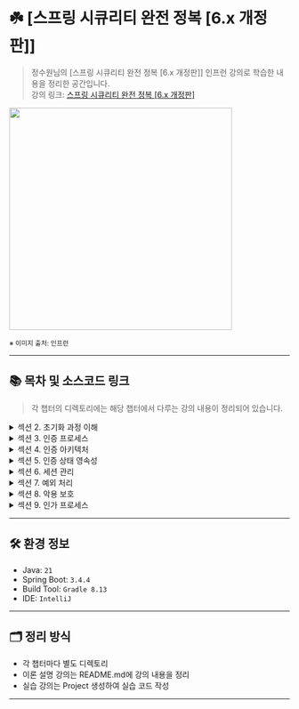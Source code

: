 # ☘️ [스프링 시큐리티 완전 정복 [6.x 개정판]]

> 정수원님의 [스프링 시큐리티 완전 정복 [6.x 개정판]] 인프런 강의로 학습한 내용을 정리한 공간입니다.  
> 강의 링크: [스프링 시큐리티 완전 정복 [6.x 개정판]](https://www.inflearn.com/course/%EC%8A%A4%ED%94%84%EB%A7%81-%EC%8B%9C%ED%81%90%EB%A6%AC%ED%8B%B0-%EC%99%84%EC%A0%84%EC%A0%95%EB%B3%B5/dashboard)


<img src="https://cdn.inflearn.com/public/courses/333154/cover/7d446f00-12af-4924-a9cd-7e8c886bde59/333154.png" width="400px">

<sub>※ 이미지 출처: 인프런</sub>

---
## 📚 목차 및 소스코드 링크
> 각 챕터의 디렉토리에는 해당 챕터에서 다루는 강의 내용이 정리되어 있습니다.

<details>
<summary>섹션 2. 초기화 과정 이해</summary>
<div markdown="1">

| 강의                                       | 디렉토리 경로                                                                                                |
|------------------------------------------|--------------------------------------------------------------------------------------------------------|
| 프로젝트 생성 / 의존성 추가                         | [section02/프로젝트생성_의존성추가](section02/프로젝트생성_의존성추가/README.md)                                             |
| SecurityBuilder / SecurityConfigurer     | [section02/SecurityBuilder_SecurityConfigurer](section02/SecurityBuilder_SecurityConfigurer/README.md) |
| WebSecurity / HttpSecurity               | [section02/WebSecurity_HttpSecurity](section02/WebSecurity_HttpSecurity/README.md)           |
| DelegatingFilterProxy / FilterChainProxy | [section02/DelegatingFilterProxy_FilterChainProxy](section02/DelegatingFilterProxy_FilterChainProxy/README.md)           |
| 사용자 정의 보안 설정하기                           | [section02/사용자_정의_보안_설정하기](section02/사용자_정의_보안_설정하기/README.md)           |
</div>
</details>

<details>
<summary>섹션 3. 인증 프로세스</summary>
<div markdown="1">

| 강의                                            | 디렉토리 경로                                                                                                            |
|-----------------------------------------------|--------------------------------------------------------------------------------------------------------------------|
| 폼 인증 - formLogin()                            | [section03/폼인증_formLogin()](section03/폼인증_formLogin()/README.md)                                                   |
| 폼 인증 필터 - UsernamePasswordAuthenticationFilter | [section03/폼인증필터_UsernamePasswordAuthenticationFilter](section03/폼인증필터_UsernamePasswordAuthenticationFilter/README.md) |
| 기본 인증 - httpBasic()                           | [section03/기본인증_httpBasic()](section03/기본인증_httpBasic()/README.md)                                                 |
| 기본 인증 필터 - BasicAuthenticationFilter          | [section03/기본인증필터_BasicAuthenticationFilter](section03/기본인증필터_BasicAuthenticationFilter/README.md)                                               |
| 기억하기 인증 – rememberMe()                        | [section03/기억하기인증_rememberMe()](section03/기억하기인증_rememberMe()/README.md)                                                 |
| 기억하기 인증 필터 - RememberMeAuthenticationFilter   | [section03/기억하기인증필터_RememberMeAuthenticationFilter](section03/기억하기인증필터_RememberMeAuthenticationFilter/README.md)                                               |
| 익명 인증 사용자 - anonymous()                       | [section03/익명인증사용자_anonymous()](section03/익명인증사용자_anonymous()/README.md)                                                 |
| 로그 아웃 - logout() -1~2                         | [section03/로그_아웃_logout()](section03/로그_아웃_logout()/README.md)                                                     |
| 요청 캐시 RequestCache / SavedRequest| [section03/요청캐시_RequestCache_SavedRequest](section03/요청캐시_RequestCache_SavedRequest/README.md)                                                     |
</div>
</details>

<details>
<summary>섹션 4. 인증 아키텍처</summary>
<div markdown="1">

| 강의                                                       | 디렉토리 경로                                                                                                                        |
|----------------------------------------------------------|--------------------------------------------------------------------------------------------------------------------------------|
| 인증 - Authentication                                      | [section04/인증_Authentication](section04/인증_Authentication/README.md)                                                           |
| 인증 컨텍스트 - SecurityContext / SecurityContextHolder -1 ~ 2 | [section04/인증_컨텍스트_SecurityContext_SecurityContextHolder](section04/인증_컨텍스트_SecurityContext_SecurityContextHolder/README.md) |
| 인증 관리자 - AuthenticationManager - 1 ~ 2                   | [section04/인증_관리자_AuthenticationManager](section04/인증_관리자_AuthenticationManager/README.md) |
| 인증 제공자 - AuthenticationProvider - 1 ~ 2                  | [section04/인증_관리자_AuthenticationManager](section04/인증_관리자_AuthenticationManager/README.md) |
| 사용자 상세 서비스 - UserDetailsService                          | [section04/사용자_상세_서비스_UserDetailsService](section04/사용자_상세_서비스_UserDetailsService/README.md) |
</div>
</details>

<details>
<summary>섹션 5. 인증 상태 영속성</summary>
<div markdown="1">

| 강의                                                           | 디렉토리 경로                                                                                                  |
|--------------------------------------------------------------|----------------------------------------------------------------------------------------------------------|
| SecurityContextRepository / SecurityContextHolderFilter - 1  | [section05/SecurityContextRepository_SecurityContextHolderFilter](section05/SecurityContextRepository_SecurityContextHolderFilter/README.md) |
</div>
</details>

<details>
<summary>섹션 6. 세션 관리</summary>
<div markdown="1">

| 강의                                                | 디렉토리 경로                                                                                                                    |
|---------------------------------------------------|----------------------------------------------------------------------------------------------------------------------------|
| 동시 세션 제어 - sessionManagement().maximumSessions()  | [section06/동시세션제어_sessionManagement().maximumSessions()](section06/동시세션제어_sessionManagement().maximumSessions()/README.md) |
| 세션 고정 보호 - sessionManagement().sessionFixation()  | [section06/세션고정보호_sessionManagement().sessionFixation()](section06/세션고정보호_sessionManagement().sessionFixation()/README.md) |
| 세션 생성 정책 - sessionManagement().sessionCreationPolicy()| [section06/세션생성정책_sessionManagement().sessionCreationPolicy()](section06/세션생성정책_sessionManagement().sessionCreationPolicy()/README.md) |
| SessionManagementFilter / ConcurrentSessionFilter - 1 ~ 2| [section06/세션생성정책_sessionManagement().sessionCreationPolicy()](section06/세션생성정책_sessionManagement().sessionCreationPolicy()/README.md) |
</div>
</details>

<details>
<summary>섹션 7. 예외 처리</summary>
<div markdown="1">

| 강의                          | 디렉토리 경로                                                                                                |
|-----------------------------|--------------------------------------------------------------------------------------------------------|
| 예외 처리 - exceptionHandling() | [section07/예외처리_exceptionHandling()](section07/예외처리_exceptionHandling()/README.md) |
| 예외 필터 - ExceptionTranslationFilter | [section07/예외필터_ExceptionTranslationFilter](section07/예외필터_ExceptionTranslationFilter/README.md) |
</div>
</details>

<details>
<summary>섹션 8. 악용 보호</summary>
<div markdown="1">

| 강의                                           | 디렉토리 경로                                                                                                  |
|----------------------------------------------|----------------------------------------------------------------------------------------------------------|
| CORS (Cross Origin Resource Sharing) - 1 ~ 2 | [section08/CORS(Cross_Origin_Resource_Sharing)](section08/CORS(Cross_Origin_Resource_Sharing)/README.md) |
| CSRF (Cross Site Request Forgery)            | [section08/CORS(Cross_Origin_Resource_Sharing)](section08/CORS(Cross_Origin_Resource_Sharing)/README.md) |
| CSRF 토큰 유지 및 검증 - 1 ~ 3                      | [section08/CSRF_토큰_유지_및_검증](section08/CSRF_토큰_유지_및_검증/README.md)                                         |
| CSRF 통합                                      | [section08/CSRF_통합](section08/CSRF_통합/README.md)                                                         |
| SameSite                                     | [section08/SameSite](section08/SameSite/README.md)                                                       |
</div>
</details>

<details>
<summary>섹션 9. 인가 프로세스</summary>
<div markdown="1">

| 강의                                                         | 디렉토리 경로                                                                                                                      |
|------------------------------------------------------------|------------------------------------------------------------------------------------------------------------------------------|
| 요청 기반 권한 부여 - HttpSecurity.authorizeHttpRequests() - 1 ~ 2 | [section08/요청기반권한부여_HttpSecurity.authorizeHttpRequests()](section09/요청기반권한부여_HttpSecurity.authorizeHttpRequests()/README.md) |
</div>
</details>

---

## 🛠️ 환경 정보

- Java: `21`
- Spring Boot: `3.4.4`
- Build Tool: `Gradle 8.13`
- IDE: `IntelliJ`

---

## 🗂️ 정리 방식

- 각 챕터마다 별도 디렉토리
- 이론 설명 강의는 README.md에 강의 내용을 정리
- 실습 강의는 Project 생성하여 실습 코드 작성

---

